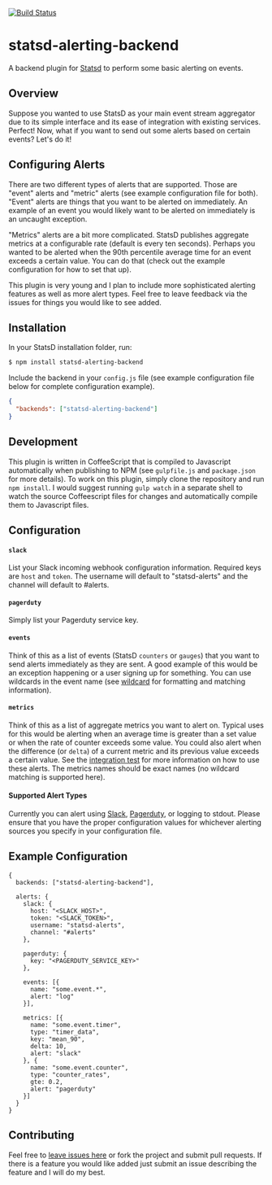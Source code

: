 [![Build Status](https://travis-ci.org/joshgummersall/statsd-alerting-backend.svg?branch=master)](https://travis-ci.org/joshgummersall/statsd-alerting-backend)

statsd-alerting-backend
======================

A backend plugin for [Statsd](https://github.com/etsy/statsd/) to perform some
basic alerting on events.

## Overview

Suppose you wanted to use StatsD as your main event stream aggregator due
to its simple interface and its ease of integration with existing services.
Perfect! Now, what if you want to send out some alerts based on certain events?
Let's do it!

## Configuring Alerts

There are two different types of alerts that are supported. Those are "event"
alerts and "metric" alerts (see example configuration file for both). "Event"
alerts are things that you want to be alerted on immediately. An example of an
event you would likely want to be alerted on immediately is an uncaught
exception.

"Metrics" alerts are a bit more complicated. StatsD publishes aggregate metrics
at a configurable rate (default is every ten seconds). Perhaps you wanted to be
alerted when the 90th percentile average time for an event exceeds a certain
value. You can do that (check out the example configuration for how to set that
up).

This plugin is very young and I plan to include more sophisticated alerting
features as well as more alert types. Feel free to leave feedback via the
issues for things you would like to see added.

## Installation

In your StatsD installation folder, run:

```bash
$ npm install statsd-alerting-backend
```

Include the backend in your `config.js` file (see example configuration file
below for complete configuration example).

```json
{
  "backends": ["statsd-alerting-backend"]
}
```

## Development

This plugin is written in CoffeeScript that is compiled to Javascript
automatically when publishing to NPM (see `gulpfile.js` and `package.json` for
more details). To work on this plugin, simply clone the repository and run
`npm install`. I would suggest running `gulp watch` in a separate shell to
watch the source Coffeescript files for changes and automatically compile them
to Javascript files.

## Configuration

#### `slack`

List your Slack incoming webhook configuration information. Required keys are
`host` and `token`. The username will default to "statsd-alerts" and the channel
will default to #alerts.

#### `pagerduty`

Simply list your Pagerduty service key.

#### `events`

Think of this as a list of events (StatsD `counters` or `gauges`) that you want
to send alerts immediately as they are sent. A good example of this would be an
exception happening or a user signing up for something. You can use wildcards
in the event name (see [wildcard](https://www.npmjs.org/package/wildcard) for
formatting and matching information).

#### `metrics`

Think of this as a list of aggregate metrics you want to alert on. Typical uses
for this would be alerting when an average time is greater than a set value or
when the rate of counter exceeds some value. You could also alert when the
difference (or `delta`) of a current metric and its previous value exceeds a
certain value. See the [integration test](https://github.com/joshgummersall/statsd-alerting-backend/blob/master/test/integration_test.coffee)
for more information on how to use these alerts. The metrics names should be
exact names (no wildcard matching is supported here).

#### Supported Alert Types

Currently you can alert using [Slack](https://slack.com/),
[Pagerduty](http://www.pagerduty.com/), or logging to stdout. Please ensure
that you have the proper configuration values for whichever alerting sources
you specify in your configuration file.

## Example Configuration

```
{
  backends: ["statsd-alerting-backend"],

  alerts: {
    slack: {
      host: "<SLACK_HOST>",
      token: "<SLACK_TOKEN>",
      username: "statsd-alerts",
      channel: "#alerts"
    },

    pagerduty: {
      key: "<PAGERDUTY_SERVICE_KEY>"
    },

    events: [{
      name: "some.event.*",
      alert: "log"
    }],

    metrics: [{
      name: "some.event.timer",
      type: "timer_data",
      key: "mean_90",
      delta: 10,
      alert: "slack"
    }, {
      name: "some.event.counter",
      type: "counter_rates",
      gte: 0.2,
      alert: "pagerduty"
    }]
  }
}
```

## Contributing

Feel free to [leave issues here](https://github.com/joshgummersall/statsd-alerting-backend/issues)
or fork the project and submit pull requests. If there is a feature you would like added
just submit an issue describing the feature and I will do my best.
